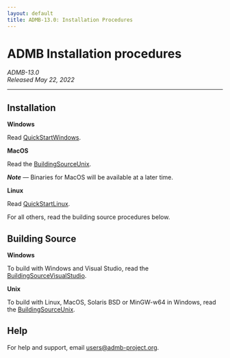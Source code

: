 ```yaml
---
layout: default
title: ADMB-13.0: Installation Procedures
---
```


# ADMB Installation procedures

*ADMB-13.0*  
*Released May 22, 2022*

---

Installation
------------

**Windows**

Read [QuickStartWindows](QuickStartWindows.html).  

**MacOS**

Read the [BuildingSourceUnix](BuildingSourceUnix.html).

_**Note**_ &mdash; Binaries for MacOS will be available at a later time.

**Linux**

Read [QuickStartLinux](QuickStartLinux.html).


For all others, read the building source procedures below.

Building Source
---------------

**Windows**

To build with Windows and Visual Studio, read the [BuildingSourceVisualStudio](BuildingSourceVisualStudio.html).   

**Unix**

To build with Linux, MacOS, Solaris BSD or MinGW-w64 in Windows, read the [BuildingSourceUnix](BuildingSourceUnix.html).

Help
----

For help and support, email <users@admb-project.org>.
